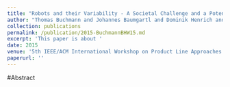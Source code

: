 ```yaml
---
title: "Robots and their Variability - A Societal Challenge and a Potential Solution"
author: "Thomas Buchmann and Johannes Baumgartl and Dominik Henrich and Bernhard Westfechtel"
collection: publications
permalink: /publication/2015-BuchmannBHW15.md
excerpt: 'This paper is about '
date: 2015
venue: '5th IEEE/ACM International Workshop on Product Line Approaches in Software Engineering, PLEASE 2015, Florence, Italy, May 19, 2015'
paperurl: ''
---
```


#Abstract
